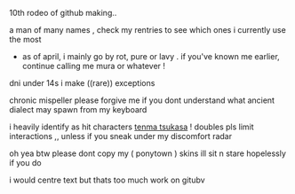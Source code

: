 10th rodeo of github making..

a man of many names , check my rentries to see which ones i currently use the most
- as of april, i mainly go by rot, pure or lavy . if you've known me earlier, continue calling me mura or whatever !

dni under 14s i make ((rare)) exceptions

chronic mispeller please forgive me if you dont understand what ancient dialect may spawn from my keyboard

i heavily identify as hit characters [tenma tsukasa](https://projectsekai.fandom.com/wiki/Tenma_Tsukasa) ! doubles pls limit interactions ,, unless if you sneak under my discomfort radar

oh yea btw please dont copy my ( ponytown ) skins ill sit n stare hopelessly if you do

i would centre text but thats too much work on gitubv
